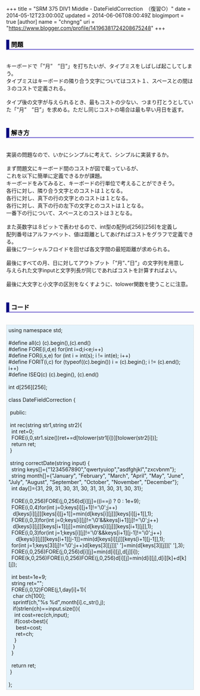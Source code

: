 +++
title = "SRM 375 DIV1 Middle - DateFieldCorrection　（復習○）"
date = 2014-05-12T23:00:00Z
updated = 2014-06-06T08:00:49Z
blogimport = true 
[author]
	name = "chngng"
	uri = "https://www.blogger.com/profile/14196381724208675248"
+++

<div dir="ltr" style="text-align: left;" trbidi="on"><h3 style="border-bottom: 2px solid slateblue; border-left: 8px solid navy; color: black; padding: 0px 0px 1px 5px;">問題 </h3><br />キーボードで「”月”　”日”」を打ちたいが、タイプミスをしばしば起こしてしまう。<br />タイプミスはキーボードの隣り合う文字についてはコスト１、スペースとの間は３のコストで定義される。<br /><br />タイプ後の文字が与えられるとき、最もコストの少ない、つまり打とうとしていた「”月”　”日”」を求める。ただし同じコストの場合は最も早い月日を返す。<br /><br /><h3 style="border-bottom: 2px solid slateblue; border-left: 8px solid navy; color: black; padding: 0px 0px 1px 5px;">解き方 </h3><br />実装の問題なので、いかにシンプルに考えて、シンプルに実装するか。<br /><br />まず問題文にキーボード間のコストが図で載っているが、<br />これを以下に簡単に定義できるかが課題。<br />キーボードをみてみると、キーボードの行単位で考えることができそう。<br />各行に対し、隣り合う文字とのコストは１となる。<br />各行に対し、真下の行の文字とのコストは１となる。<br />各行に対し、真下の行の左下の文字とのコストは１となる。<br />一番下の行について、スペースとのコストは３となる。<br /><br />また英数字は８ビットで表わせるので、int型の配列d[256][256]を定義し<br />配列番号はアルファベット、値は距離としてあげればコストをグラフで定義できる。<br />最後にワーシャルフロイドを回せば各文字間の最短距離が求められる。<br /><br />最後にすべての月、日に対してアウトプット「”月”、”日”」の文字列を用意し<br />与えられた文字inputと文字列長が同じであればコストを計算すればよい。<br /><br />最後に大文字と小文字の区別をなくすように、tolower関数を使うことに注意。<br /><br /><h3 style="border-bottom: 2px solid slateblue; border-left: 8px solid navy; color: black; padding: 0px 0px 1px 5px;">コード </h3><br /><div style="background-color: #e3f2fb; border: 1px dotted #CCCCCC; padding: 5px;">using namespace std;<br /><br />#define all(c) (c).begin(),(c).end()<br />#define FORE(i,d,e) for(int i=d;i&lt;e;i++)<br />#define FOR(i,s,e) for (int i = int(s); i != int(e); i++)<br />#define FORIT(i,c) for (typeof((c).begin()) i = (c).begin(); i != (c).end(); i++)<br />#define ISEQ(c) (c).begin(), (c).end()<br /><br />int d[256][256];<br /><br />class DateFieldCorrection {<br /><br /><span class="Apple-tab-span" style="white-space: pre;"> </span>public:<br /><br /><span class="Apple-tab-span" style="white-space: pre;"> </span>int rec(string str1,string str2){<br /><span class="Apple-tab-span" style="white-space: pre;">  </span>int ret=0;<br /><span class="Apple-tab-span" style="white-space: pre;">  </span>FORE(i,0,str1.size())ret+=d[tolower(str1[i])][tolower(str2[i])];<br /><span class="Apple-tab-span" style="white-space: pre;">  </span>return ret;<br /><span class="Apple-tab-span" style="white-space: pre;"> </span>}<br /><br /><span class="Apple-tab-span" style="white-space: pre;"> </span>string correctDate(string input) {<br /><span class="Apple-tab-span" style="white-space: pre;">  </span>string keys[]={"1234567890","qwertyuiop","asdfghjkl","zxcvbnm"};<br /><span class="Apple-tab-span" style="white-space: pre;">  </span>string month[]={"January", "February", "March", "April", "May", "June", "July", "August", "September", "October", "November", "December"};<br /><span class="Apple-tab-span" style="white-space: pre;">  </span>int day[]={31, 29, 31, 30, 31, 30, 31, 31, 30, 31, 30, 31};<br /><br /><span class="Apple-tab-span" style="white-space: pre;">  </span>FORE(i,0,256)FORE(j,0,256)d[i][j]=((i==j) ? 0 : 1e+9);<br /><span class="Apple-tab-span" style="white-space: pre;">  </span>FORE(i,0,4)for(int j=0;keys[i][j+1]!='\0';j++)<br /><span class="Apple-tab-span" style="white-space: pre;">   </span>d[keys[i][j]][keys[i][j+1]]=min(d[keys[i][j]][keys[i][j+1]],1);<br /><span class="Apple-tab-span" style="white-space: pre;">  </span>FORE(i,0,3)for(int j=0;keys[i][j]!='\0'&amp;&amp;keys[i+1][j]!='\0';j++)<br /><span class="Apple-tab-span" style="white-space: pre;">   </span>d[keys[i][j]][keys[i+1][j]]=min(d[keys[i][j]][keys[i+1][j]],1);<br /><span class="Apple-tab-span" style="white-space: pre;">  </span>FORE(i,0,3)for(int j=1;keys[i][j]!='\0'&amp;&amp;keys[i+1][j-1]!='\0';j++)<br /><span class="Apple-tab-span" style="white-space: pre;">     </span>d[keys[i][j]][keys[i+1][j-1]]=min(d[keys[i][j]][keys[i+1][j-1]],1);<br /><span class="Apple-tab-span" style="white-space: pre;">  </span>for(int j=1;keys[3][j]!='\0';j++)d[keys[3][j]][' ']=min(d[keys[3][j]][' '],3);<br /><span class="Apple-tab-span" style="white-space: pre;">  </span>FORE(i,0,256)FORE(j,0,256)d[i][j]=min(d[i][j],d[j][i]);<br /><span class="Apple-tab-span" style="white-space: pre;">  </span>FORE(k,0,256)FORE(i,0,256)FORE(j,0,256)d[i][j]=min(d[i][j],d[i][k]+d[k][j]);<br /><br /><span class="Apple-tab-span" style="white-space: pre;">  </span>int best=1e+9;<br /><span class="Apple-tab-span" style="white-space: pre;">  </span>string ret="";<br /><span class="Apple-tab-span" style="white-space: pre;">  </span>FORE(i,0,12)FORE(j,1,day[i]+1){<br /><span class="Apple-tab-span" style="white-space: pre;">   </span>char ch[100];<br /><span class="Apple-tab-span" style="white-space: pre;">   </span>sprintf(ch,"%s %d",month[i].c_str(),j);<br /><span class="Apple-tab-span" style="white-space: pre;">   </span>if(strlen(ch)==input.size()){<br /><span class="Apple-tab-span" style="white-space: pre;">    </span>int cost=rec(ch,input);<br /><span class="Apple-tab-span" style="white-space: pre;">    </span>if(cost&lt;best){<br /><span class="Apple-tab-span" style="white-space: pre;">     </span>best=cost;<br /><span class="Apple-tab-span" style="white-space: pre;">     </span>ret=ch;<br /><span class="Apple-tab-span" style="white-space: pre;">    </span>}<br /><span class="Apple-tab-span" style="white-space: pre;">   </span>}<br /><span class="Apple-tab-span" style="white-space: pre;">  </span>}<br /><br /><span class="Apple-tab-span" style="white-space: pre;">  </span>return ret;<br /><span class="Apple-tab-span" style="white-space: pre;"> </span>}<br /><br />};</div></div>
